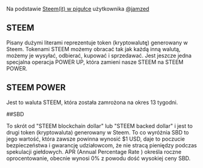 Na podstawie [Steem(it) w pigułce](https://steemit.com/polish/@jamzed/steem-it-w-pigulce) użytkownika [@jamzed](https://steemit.com/@jamzed)

## STEEM

Pisany dużymi literami reprezentuje token (kryptowalutę) generowany w Steem. Tokenami STEEM możemy obracać tak jak każdą inną walutą, możemy je wysyłać, odbierać, kupować i sprzedawać. Jest jeszcze jedna specjalna operacja POWER UP, która zamieni nasze STEEM na STEEM POWER.

## STEEM POWER

Jest to waluta STEEM, która została zamrożona na okres 13 tygodni.

##SBD

To skrót od "STEEM blockchain dollar" lub "STEEM backed dollar" i jest to drugi token (kryptowaluta) generowany w Steem. To co wyróżnia SBD to jego wartość, która zawsze powinna wynosić $1 USD, daje to poczucie bezpieczeństwa i gwarancję udziałowcom, że nie stracą pieniędzy podczas spekulacji giełdowych.
APR (Annual Percentage Rate ) określa roczne oprocentowanie, obecnie wynosi 0% z powodu dość wysokiej ceny SBD.